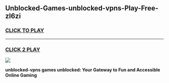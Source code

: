 
## Unblocked-Games-unblocked-vpns-Play-Free-zl6zi
<h3>
<a href="https://premium76.site?title=unblocked-vpns&ref=23A">CLICK TO PLAY</a></h3>
<hr>

<h3>
<a href="https://premium76.site?title=unblocked-vpns&ref=23A">CLICK 2 PLAY</a>
  
</h3>

<a href="https://premium76.site?title=unblocked-vpns&ref=23A"><img src="https://clearcache.store/games.png"></a>


**unblocked-vpns games unblocked: Your Gateway to Fun and Accessible Online Gaming**

